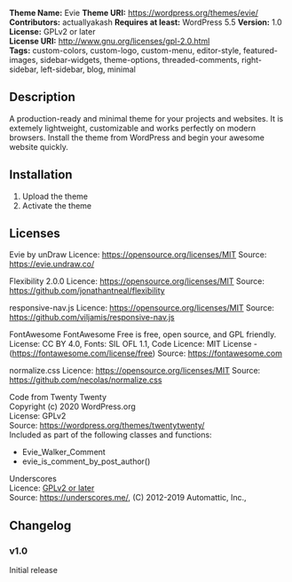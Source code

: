 **Theme Name:** Evie
**Theme URI:** https://wordpress.org/themes/evie/
**Contributors:** actuallyakash
**Requires at least:** WordPress 5.5
**Version:** 1.0
**License:** GPLv2 or later  
**License URI:** http://www.gnu.org/licenses/gpl-2.0.html  
**Tags:** custom-colors, custom-logo, custom-menu, editor-style, featured-images, sidebar-widgets, theme-options, threaded-comments, right-sidebar, left-sidebar, blog, minimal

## Description

A production-ready and minimal theme for your projects and websites. It is extemely lightweight, customizable and works perfectly on modern browsers. Install the theme from WordPress and begin your awesome website quickly.

## Installation

1. Upload the theme
2. Activate the theme

## Licenses

Evie by unDraw
Licence: https://opensource.org/licenses/MIT
Source: https://evie.undraw.co/

Flexibility 2.0.0
Licence: https://opensource.org/licenses/MIT
Source: https://github.com/jonathantneal/flexibility

responsive-nav.js
Licence: https://opensource.org/licenses/MIT
Source: https://github.com/viljamis/responsive-nav.js

FontAwesome
FontAwesome Free is free, open source, and GPL friendly.
License: CC BY 4.0, Fonts: SIL OFL 1.1,
Code Licence: MIT License - (https://fontawesome.com/license/free)
Source: https://fontawesome.com

normalize.css
Licence: https://opensource.org/licenses/MIT
Source: https://github.com/necolas/normalize.css

Code from Twenty Twenty  
Copyright (c) 2020 WordPress.org  
License: GPLv2  
Source: https://wordpress.org/themes/twentytwenty/  
Included as part of the following classes and functions:  
- Evie_Walker_Comment
- evie_is_comment_by_post_author()

Underscores  
Licence: [GPLv2 or later](https://www.gnu.org/licenses/gpl-2.0.html)  
Source: https://underscores.me/, (C) 2012-2019 Automattic, Inc.,

## Changelog  

### v1.0
Initial release  